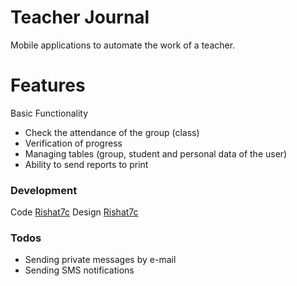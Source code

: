 # Teacher Journal

Mobile applications to automate the work of a teacher.

# Features

Basic Functionality
 - Check the attendance of the group (class)
 - Verification of progress
 - Managing tables (group, student and personal data of the user)
 - Ability to send reports to print

### Development

Code [Rishat7c](https://github.com/Rishat7c)
Design [Rishat7c](https://github.com/Rishat7c)

### Todos

 - Sending private messages by e-mail
 - Sending SMS notifications